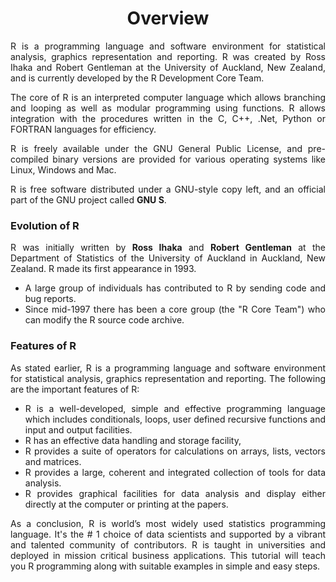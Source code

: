 <div align='justify'>

# <div align='center'>Overview</div>

R is a programming language and software environment for statistical analysis, graphics representation and reporting. R was created by Ross Ihaka and Robert Gentleman at the University of Auckland, New Zealand, and is currently developed by the R Development Core Team.

The core of R is an interpreted computer language which allows branching and looping as well as modular programming using functions. R allows integration with the procedures written in the C, C++, .Net, Python or FORTRAN languages for efficiency.

R is freely available under the GNU General Public License, and pre-compiled binary versions are provided for various operating systems like Linux, Windows and Mac.

R is free software distributed under a GNU-style copy left, and an official part of the GNU project called __GNU S__.

### Evolution of R

R was initially written by __Ross Ihaka__ and __Robert Gentleman__ at the Department of Statistics of the University of Auckland in Auckland, New Zealand. R made its first appearance in 1993.

- A large group of individuals has contributed to R by sending code and bug reports.
- Since mid-1997 there has been a core group (the "R Core Team") who can modify the R source code archive.

### Features of R

As stated earlier, R is a programming language and software environment for statistical analysis, graphics representation and reporting. The following are the important features of R:

- R is a well-developed, simple and effective programming language which includes conditionals, loops, user defined recursive functions and input and output facilities.
- R has an effective data handling and storage facility,
- R provides a suite of operators for calculations on arrays, lists, vectors and matrices.
- R provides a large, coherent and integrated collection of tools for data analysis.
- R provides graphical facilities for data analysis and display either directly at the computer or printing at the papers.

As a conclusion, R is world’s most widely used statistics programming language. It's the # 1 choice of data scientists and supported by a vibrant and talented community of contributors. R is taught in universities and deployed in mission critical business applications. This tutorial will teach you R programming along with suitable examples in simple and easy steps.

</div>
